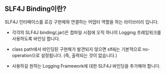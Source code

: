 ## SLF4J Binding이란?
SLF4J 인터페이스를 로깅 구현체와 연결하는 어댑터 역할을 하는 라이브러리 입니다.

- 각각의 SLF4J binding(.jar)은 컴파일 시점에 오직 하나의 Logging 프레임워크를 사용하도록 바인딩 합니다.

- class path에서 바인딩된 구현체가 발견되지 않으면 slf4j는 기본적으로 no-operation으로 설정됩니다. (즉, 출력되는 것이 없습니다.)

- 사용하길 원하는 Logging Framework에 대한 SLF4J 바인딩을 추가해야 합니다.

